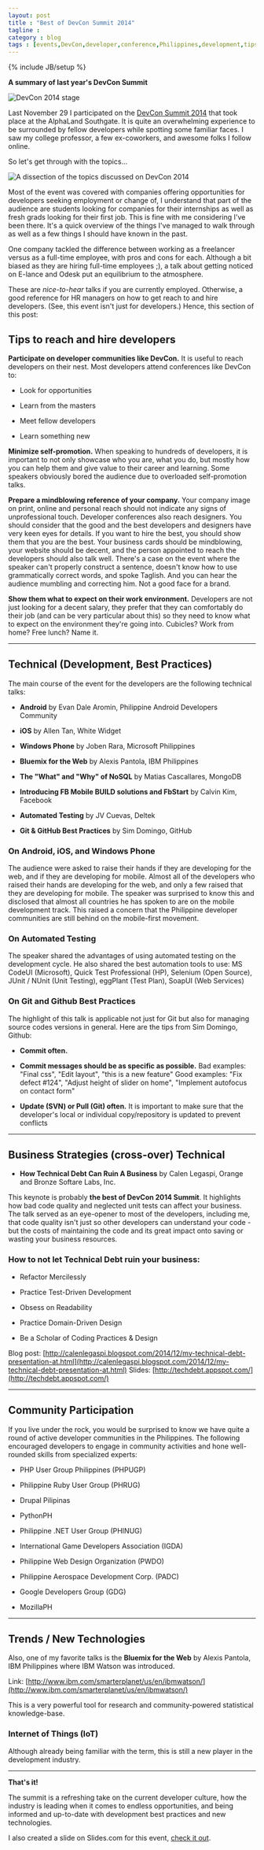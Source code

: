 ```yaml
---
layout: post
title : "Best of DevCon Summit 2014"
tagline : 
category : blog
tags : [events,DevCon,developer,conference,Philippines,development,tips,best practices,featured]
---
```

{% include JB/setup %}

**A summary of last year's DevCon Summit**

![DevCon 2014 stage](/assets/images/posts/2015/devcon-2014-stage.jpg)

Last November 29 I participated on the [DevCon Summit 2014](http://summit.devcon.ph/2014/) that took place at the AlphaLand Southgate. It is quite an overwhelming experience to be surrounded by fellow developers while spotting some familiar faces. I saw my college professor, a few ex-coworkers, and awesome folks I follow online.

So let's get through with the topics...

![A dissection of the topics discussed on DevCon 2014](/assets/images/posts/2015/topics-discussed-on-devcon-2014.png)

Most of the event was covered with companies offering opportunities for developers seeking employment or change of, I understand that part of the audience are students looking for companies for their internships as well as fresh grads looking for their first job. This is fine with me considering I've been there. It's a quick overview of the things I've managed to walk through as well as a few things I should have known in the past.

One company tackled the difference between working as a freelancer versus as a full-time employee, with pros and cons for each. Although a bit biased as they are hiring full-time employees ;), a talk about getting noticed on E-lance and Odesk put an equilibrium to the atmosphere.

These are *nice-to-hear* talks if you are currently employed. Otherwise, a good reference for HR managers on how to get reach to and hire developers. (See, this event isn't just for developers.) Hence, this section of this post:

## Tips to reach and hire developers

**Participate on developer communities like DevCon.** It is useful to reach developers on their nest. Most developers attend conferences like DevCon to:
​

* Look for opportunities

* Learn from the masters

* Meet fellow developers

* Learn something new


**Minimize self-promotion.** When speaking to hundreds of developers, it is important to not only showcase who you are, what you do, but mostly how you can help them and give value to their career and learning. Some speakers obviously bored the audience due to overloaded self-promotion talks.

**Prepare a mindblowing reference of your company.** Your company image on print, online and personal reach should not indicate any signs of unprofessional touch. Developer conferences also reach designers. You should consider that the good and the best developers and designers have very keen eyes for details. If you want to hire the best, you should show them that you are the best. Your business cards should be mindblowing, your website should be decent, and the person appointed to reach the developers should also talk well. There's a case on the event where the speaker can't properly construct a sentence, doesn't know how to use grammatically correct words, and spoke Taglish. And you can hear the audience mumbling and correcting him. Not a good face for a brand.

**Show them what to expect on their work environment.** Developers are not just looking for a decent salary, they prefer that they can comfortably do their job (and can be very particular about this) so they need to know what to expect on the environment they're going into. Cubicles? Work from home? Free lunch? Name it. 

* * *

## Technical (Development, Best Practices)

The main course of the event for the developers are the following technical talks:

* **Android** by Evan Dale Aromin, Philippine Android Developers Community

* **iOS** by Allen Tan, White Widget

* **Windows Phone** by Joben Rara, Microsoft Philippines

* **Bluemix for the Web** by Alexis Pantola, IBM Philippines

* **The "What" and "Why" of NoSQL** by Matias Cascallares, MongoDB

* **Introducing FB Mobile BUILD solutions and FbStart** by Calvin Kim, Facebook

* **Automated Testing** by JV Cuevas, Deltek

* **Git & GitHub Best Practices** by Sim Domingo, GitHub



### On Android, iOS, and Windows Phone
The audience were asked to raise their hands if they are developing for the web, and if they are developing for mobile. Almost all of the developers who raised their hands are developing for the web, and only a few raised that they are developing for mobile. The speaker was surprised to know this and disclosed that almost all countries he has spoken to are on the mobile development track. This raised a concern that the Philippine developer communities are still behind on the mobile-first movement.

### On Automated Testing
The speaker shared the advantages of using automated testing on the development cycle. He also shared the best automation tools to use: MS CodeUI (Microsoft), Quick Test Professional (HP), Selenium (Open Source), JUnit / NUnit (Unit Testing), eggPlant (Test Plan), SoapUI (Web Services)

### On Git and Github Best Practices
The highlight of this talk is applicable not just for Git but also for managing source codes versions in general. Here are the tips from Sim Domingo, Github:

* **Commit often.**

* **Commit messages should be as specific as possible.**
  Bad examples: "Final css", "Edit layout",  "this is a new feature"
  Good examples: "Fix defect #124", "Adjust height of slider on home", "Implement autofocus on contact form"

* **Update (SVN) or Pull (Git) often.** It is important to make sure that the developer's local or individual copy/repository is updated to prevent conflicts

* * *

## Business Strategies (cross-over) Technical

* **How Technical Debt Can Ruin A Business** by Calen Legaspi, Orange and Bronze Softare Labs, Inc.

This keynote is probably **the best of DevCon 2014 Summit**. It highlights how bad code quality and neglected unit tests can affect your business. The talk served as an eye-opener to most of the developers, including me, that code quality isn't just so other developers can understand your code - but the costs of maintaining the code and its great impact onto saving or wasting your business resources.

### How to not let Technical Debt ruin your business:

* Refactor Mercilessly

* Practice Test-Driven Development

* Obsess on Readability

* Practice Domain-Driven Design

* Be a Scholar of Coding Practices & Design

Blog post: [http://calenlegaspi.blogspot.com/2014/12/my-technical-debt-presentation-at.html](http://calenlegaspi.blogspot.com/2014/12/my-technical-debt-presentation-at.html)
Slides: [http://techdebt.appspot.com/](http://techdebt.appspot.com/)

* * *

## Community Participation

If you live under the rock, you would be surprised to know we have quite a round of active developer communities in the Philippines. The following encouraged developers to engage in community activities and hone well-rounded skills from specialized experts:

* PHP User Group Philippines (PHPUGP)

* Philippine Ruby User Group (PHRUG)

* Drupal Pilipinas

* PythonPH

* Philippine .NET User Group (PHINUG)

* International Game Developers Association (IGDA)

* Philippine Web Design Organization (PWDO)

* Philippine Aerospace Development Corp. (PADC)

* Google Developers Group (GDG)

* MozillaPH

* * * 

## Trends / New Technologies

Also, one of my favorite talks is the **Bluemix for the Web** by Alexis Pantola, IBM Philippines where IBM Watson was introduced. 

Link: [http://www.ibm.com/smarterplanet/us/en/ibmwatson/](http://www.ibm.com/smarterplanet/us/en/ibmwatson/)

This is a very powerful tool for research and community-powered statistical knowledge-base.

### Internet of Things (IoT)
Although already being familiar with the term, this is still a new player in the development industry. 

* * *

**That's it!**

The summit is a refreshing take on the current developer culture, how the industry is leading when it comes to endless opportunities, and being informed and up-to-date with development best practices and new technologies.

I also created a slide on Slides.com for this event, [check it out](http://slides.com/gianfaye/devcon-summit-2014-summary#/).


